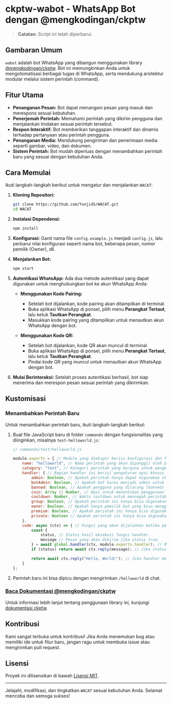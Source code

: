 # ckptw-wabot - WhatsApp Bot dengan @mengkodingan/ckptw

> **Catatan:** Script ini telah diperbarui.

## Gambaran Umum

`wabot` adalah bot WhatsApp yang dibangun menggunakan library [@mengkodingan/ckptw](https://ckptw.mengkodingan.my.id/). Bot ini memungkinkan Anda untuk mengotomatisasi berbagai tugas di WhatsApp, serta mendukung arsitektur modular melalui sistem perintah (command).

## Fitur Utama

- **Penanganan Pesan:** Bot dapat menangani pesan yang masuk dan merespons sesuai kebutuhan.
- **Penerjemah Perintah:** Memahami perintah yang dikirim pengguna dan menjalankan tindakan sesuai perintah tersebut.
- **Respon Interaktif:** Bot memberikan tanggapan interaktif dan dinamis terhadap pertanyaan atau perintah pengguna.
- **Penanganan Media:** Mendukung pengiriman dan penerimaan media seperti gambar, video, dan dokumen.
- **Sistem Perintah:** Bot mudah diperluas dengan menambahkan perintah baru yang sesuai dengan kebutuhan Anda.

## Cara Memulai

Ikuti langkah-langkah berikut untuk mengatur dan menjalankan `WACAT`:

1. **Kloning Repositori:**
   ```bash
   git clone https://github.com/Yunji45/WACAT.git
   cd WACAT
   ```

2. **Instalasi Dependensi:**
   ```bash
   npm install
   ```

3. **Konfigurasi:**
   Ganti nama file `config.example.js` menjadi `config.js`, lalu perbarui nilai konfigurasi seperti nama bot, beberapa pesan, nomor pemilik (Owner), dll.

4. **Menjalankan Bot:**
   ```bash
   npm start
   ```

5. **Autentikasi WhatsApp:**
   Ada dua metode autentikasi yang dapat digunakan untuk menghubungkan bot ke akun WhatsApp Anda:

   - **Menggunakan Kode Pairing:**
     - Setelah bot dijalankan, kode pairing akan ditampilkan di terminal.
     - Buka aplikasi WhatsApp di ponsel, pilih menu **Perangkat Tertaut**, lalu ketuk **Tautkan Perangkat**.
     - Masukkan kode pairing yang ditampilkan untuk menautkan akun WhatsApp dengan bot.

   - **Menggunakan Kode QR:**
     - Setelah bot dijalankan, kode QR akan muncul di terminal.
     - Buka aplikasi WhatsApp di ponsel, pilih menu **Perangkat Tertaut**, lalu ketuk **Tautkan Perangkat**.
     - Pindai kode QR yang muncul untuk menautkan akun WhatsApp dengan bot.

6. **Mulai Berinteraksi:**
   Setelah proses autentikasi berhasil, bot siap menerima dan merespon pesan sesuai perintah yang dikirimkan.

## Kustomisasi

### Menambahkan Perintah Baru

Untuk menambahkan perintah baru, ikuti langkah-langkah berikut:

1. Buat file JavaScript baru di folder `commands` dengan fungsionalitas yang diinginkan, misalnya `test-helloworld.js`:

   ```javascript
   // commands/test/helloworld.js

   module.exports = { // Module yang diekspor berisi konfigurasi dan fungsi untuk perintah "helloworld".
       name: "helloworld", // Nama perintah yang akan dipanggil oleh pengguna.
       category: "test", // Kategori perintah yang berguna untuk pengelompokan atau filter perintah.
       handler: { // Bagian handler ini berisi pengaturan opsi khusus untuk perintah.
           admin: Boolean, // Apakah perintah hanya dapat digunakan oleh admin grup (true/false).
           botAdmin: Boolean, // Apakah bot harus menjadi admin untuk menjalankan perintah ini (true/false).
           banned: Boolean, // Apakah pengguna yang dilarang (banned) tidak bisa menggunakan perintah ini (true/false).
           coin: Array || Number, // Opsi untuk menentukan penggunaan koin, bisa berupa array atau jumlah tertentu (Array atau Number).
           cooldown: Number, // Waktu cooldown untuk mencegah perintah digunakan secara berulang dalam waktu singkat (dalam hitungan detik).
           group: Boolean, // Apakah perintah ini hanya bisa digunakan di dalam grup (true/false).
           owner: Boolean, // Apakah hanya pemilik bot yang bisa menggunakan perintah ini (true/false).
           premium: Boolean, // Apakah perintah ini hanya bisa digunakan oleh pengguna premium (true/false).
           private: Boolean // Apakah perintah ini hanya bisa digunakan dalam chat privat (true/false).
       },
       code: async (ctx) => { // Fungsi yang akan dijalankan ketika perintah ini dieksekusi.
           const {
               status, // Status hasil eksekusi fungsi handler.
               message // Pesan yang akan dikirim jika status true.
           } = await global.handler(ctx, module.exports.handler); // Memanggil fungsi handler global untuk memeriksa syarat-syarat dalam handler.
           if (status) return await ctx.reply(message); // Jika status true, maka kirim pesan.

           return await ctx.reply("Hello, World!"); // Jika handler mengembalikan status false atau handler tidak dicek, maka kirimkan pesan "Hello, World!".
       }
   };
   ```

2. Perintah baru ini bisa dipicu dengan mengirimkan `/helloworld` di chat.

### [Baca Dokumentasi @mengkodingan/ckptw](https://ckptw.mengkodingan.my.id/)

Untuk informasi lebih lanjut tentang penggunaan library ini, kunjungi [dokumentasi ckptw](https://ckptw.mengkodingan.my.id/).

## Kontribusi

Kami sangat terbuka untuk kontribusi! Jika Anda menemukan bug atau memiliki ide untuk fitur baru, jangan ragu untuk membuka issue atau mengirimkan pull request.

## Lisensi

Proyek ini dilisensikan di bawah [Lisensi MIT](LICENSE).

---

Jelajahi, modifikasi, dan tingkatkan `WACAT` sesuai kebutuhan Anda. Selamat mencoba dan semoga sukses!